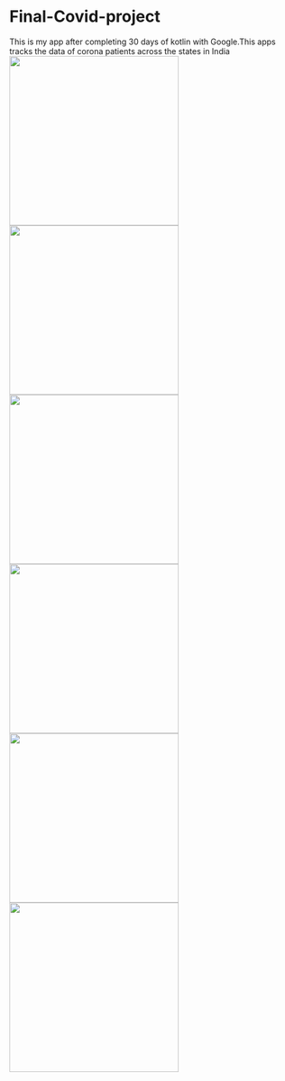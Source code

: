 # Final-Covid-project
This is my app after completing 30 days of kotlin with Google.This apps tracks the data of corona patients across the states in India
<img src="https://github.com/akanksha606/Final-Covid-project/blob/master/images/splash.jpg?raw=true" width="300">
<img src="https://github.com/akanksha606/Final-Covid-project/blob/master/images/home.jpg?raw=true" width="300">
<img src="https://github.com/akanksha606/Final-Covid-project/blob/master/images/statewise.jpg?raw=true" width="300">
<img src="https://github.com/akanksha606/Final-Covid-project/blob/master/images/symptoms.jpg?raw=true" width="300">
<img src="https://github.com/akanksha606/Final-Covid-project/blob/master/images/precautions.jpg?raw=true" width="300">
<img src="https://github.com/akanksha606/Final-Covid-project/blob/master/images/about.jpg?raw=true" width="300">

